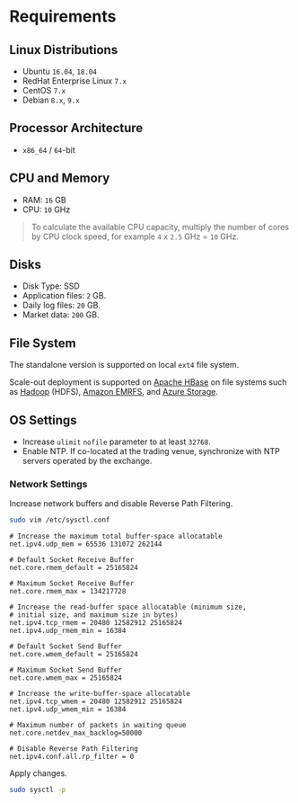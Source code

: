 # Requirements

## Linux Distributions

* Ubuntu `16.04`, `18.04`
* RedHat Enterprise Linux `7.x`
* CentOS `7.x`
* Debian `8.x`, `9.x`

## Processor Architecture

* `x86_64` / `64`-bit

## CPU and Memory

* RAM: `16` GB
* CPU: `10` GHz

> To calculate the available CPU capacity, multiply the number of cores by CPU clock speed, for example `4` x `2.5` GHz = `10` GHz.

## Disks

* Disk Type: SSD
* Application files: `2` GB.
* Daily log files: `20` GB.
* Market data: `200` GB.

## File System

The standalone version is supported on local `ext4` file system.

Scale-out deployment is supported on [Apache HBase](https://hbase.apache.org/) on file systems such as [Hadoop](../installation/cloudera.md) (HDFS), [Amazon EMRFS](../installation/aws-emr-s3.md), and [Azure Storage](../installation/azure-hdinsight.md).

## OS Settings

* Increase `ulimit` `nofile` parameter to at least `32768`.
* Enable NTP. If co-located at the trading venue, synchronize with NTP servers operated by the exchange.

### Network Settings

Increase network buffers and disable Reverse Path Filtering.

```bash
sudo vim /etc/sysctl.conf
```

```text
# Increase the maximum total buffer-space allocatable
net.ipv4.udp_mem = 65536 131072 262144

# Default Socket Receive Buffer
net.core.rmem_default = 25165824

# Maximum Socket Receive Buffer
net.core.rmem_max = 134217728

# Increase the read-buffer space allocatable (minimum size,
# initial size, and maximum size in bytes)
net.ipv4.tcp_rmem = 20480 12582912 25165824
net.ipv4.udp_rmem_min = 16384

# Default Socket Send Buffer
net.core.wmem_default = 25165824

# Maximum Socket Send Buffer
net.core.wmem_max = 25165824

# Increase the write-buffer-space allocatable
net.ipv4.tcp_wmem = 20480 12582912 25165824
net.ipv4.udp_wmem_min = 16384

# Maximum number of packets in waiting queue
net.core.netdev_max_backlog=50000

# Disable Reverse Path Filtering
net.ipv4.conf.all.rp_filter = 0
```

Apply changes.

```bash
sudo sysctl -p
```